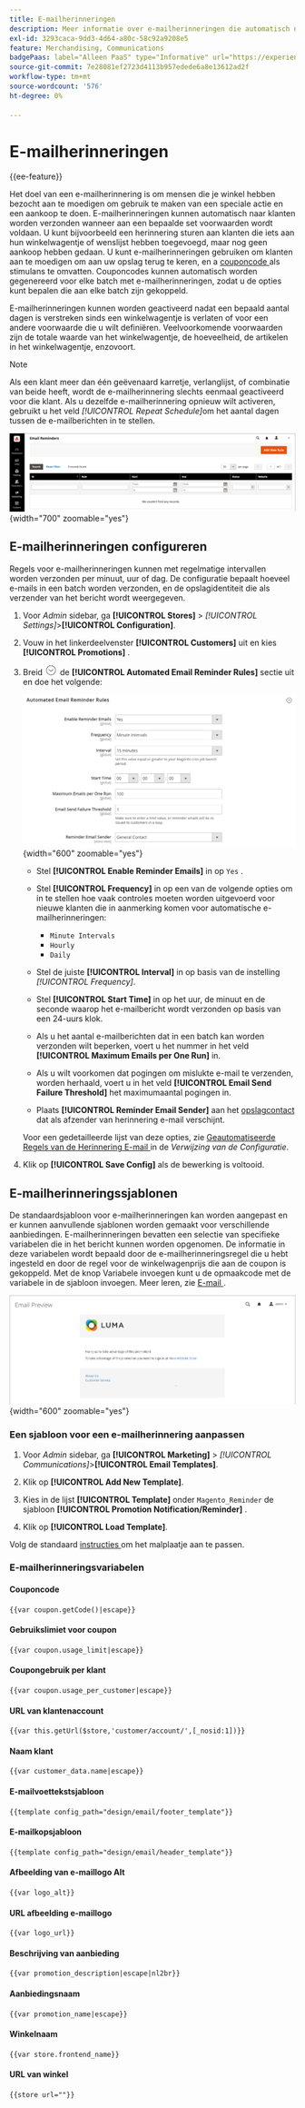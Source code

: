 ```yaml
---
title: E-mailherinneringen
description: Meer informatie over e-mailherinneringen die automatisch naar klanten kunnen worden verzonden wanneer aan een bepaalde set voorwaarden wordt voldaan.
exl-id: 3293caca-9dd3-4d64-a80c-58c92a9208e5
feature: Merchandising, Communications
badgePaas: label="Alleen PaaS" type="Informative" url="https://experienceleague.adobe.com/nl/docs/commerce/user-guides/product-solutions" tooltip="Is alleen van toepassing op Adobe Commerce op Cloud-projecten (door Adobe beheerde PaaS-infrastructuur) en op projecten in het veld."
source-git-commit: 7e28081ef2723d4113b957edede6a8e13612ad2f
workflow-type: tm+mt
source-wordcount: '576'
ht-degree: 0%

---
```


# E-mailherinneringen

{{ee-feature}}

Het doel van een e-mailherinnering is om mensen die je winkel hebben bezocht aan te moedigen om gebruik te maken van een speciale actie en een aankoop te doen. E-mailherinneringen kunnen automatisch naar klanten worden verzonden wanneer aan een bepaalde set voorwaarden wordt voldaan. U kunt bijvoorbeeld een herinnering sturen aan klanten die iets aan hun winkelwagentje of wenslijst hebben toegevoegd, maar nog geen aankoop hebben gedaan. U kunt e-mailherinneringen gebruiken om klanten aan te moedigen om aan uw opslag terug te keren, en a [ couponcode ](price-rules-cart-coupon.md) als stimulans te omvatten. Couponcodes kunnen automatisch worden gegenereerd voor elke batch met e-mailherinneringen, zodat u de opties kunt bepalen die aan elke batch zijn gekoppeld.

E-mailherinneringen kunnen worden geactiveerd nadat een bepaald aantal dagen is verstreken sinds een winkelwagentje is verlaten of voor een andere voorwaarde die u wilt definiëren. Veelvoorkomende voorwaarden zijn de totale waarde van het winkelwagentje, de hoeveelheid, de artikelen in het winkelwagentje, enzovoort.

>[!NOTE]
>
>Als een klant meer dan één geëvenaard karretje, verlanglijst, of combinatie van beide heeft, wordt de e-mailherinnering slechts eenmaal geactiveerd voor die klant. Als u dezelfde e-mailherinnering opnieuw wilt activeren, gebruikt u het veld _[!UICONTROL Repeat Schedule]_&#x200B;om het aantal dagen tussen de e-mailberichten in te stellen.

![ E-mailherinneringen ](./assets/email-reminders.png){width="700" zoomable="yes"}

## E-mailherinneringen configureren

Regels voor e-mailherinneringen kunnen met regelmatige intervallen worden verzonden per minuut, uur of dag. De configuratie bepaalt hoeveel e-mails in een batch worden verzonden, en de opslagidentiteit die als verzender van het bericht wordt weergegeven.

1. Voor _Admin_ sidebar, ga **[!UICONTROL Stores]** > _[!UICONTROL Settings]_>**[!UICONTROL Configuration]**.

1. Vouw in het linkerdeelvenster **[!UICONTROL Customers]** uit en kies **[!UICONTROL Promotions]** .

1. Breid ![ selecteur van de Uitbreiding ](../assets/icon-display-expand.png) de **[!UICONTROL Automated Email Reminder Rules]** sectie uit en doe het volgende:

   ![ configuratie van Klanten - geautomatiseerde e-mailherinneringsregels ](../configuration-reference/customers/assets/promotions-automated-email-reminder-rules.png){width="600" zoomable="yes"}

   - Stel **[!UICONTROL Enable Reminder Emails]** in op `Yes` .

   - Stel **[!UICONTROL Frequency]** in op een van de volgende opties om in te stellen hoe vaak controles moeten worden uitgevoerd voor nieuwe klanten die in aanmerking komen voor automatische e-mailherinneringen:

      - `Minute Intervals`
      - `Hourly`
      - `Daily`

   - Stel de juiste **[!UICONTROL Interval]** in op basis van de instelling _[!UICONTROL Frequency]_.

   - Stel **[!UICONTROL Start Time]** in op het uur, de minuut en de seconde waarop het e-mailbericht wordt verzonden op basis van een 24-uurs klok.

   - Als u het aantal e-mailberichten dat in een batch kan worden verzonden wilt beperken, voert u het nummer in het veld **[!UICONTROL Maximum Emails per One Run]** in.

   - Als u wilt voorkomen dat pogingen om mislukte e-mail te verzenden, worden herhaald, voert u in het veld **[!UICONTROL Email Send Failure Threshold]** het maximumaantal pogingen in.

   - Plaats **[!UICONTROL Reminder Email Sender]** aan het [ opslagcontact ](../getting-started/store-details.md#store-email-addresses) dat als afzender van herinnering e-mail verschijnt.

   Voor een gedetailleerde lijst van deze opties, zie [ Geautomatiseerde Regels van de Herinnering E-mail ](../configuration-reference/customers/promotions.md#automated-email-reminder-rules) in de _Verwijzing van de Configuratie_.

1. Klik op **[!UICONTROL Save Config]** als de bewerking is voltooid.

## E-mailherinneringssjablonen

De standaardsjabloon voor e-mailherinneringen kan worden aangepast en er kunnen aanvullende sjablonen worden gemaakt voor verschillende aanbiedingen. E-mailherinneringen bevatten een selectie van specifieke variabelen die in het bericht kunnen worden opgenomen. De informatie in deze variabelen wordt bepaald door de e-mailherinneringsregel die u hebt ingesteld en door de regel voor de winkelwagenprijs die aan de coupon is gekoppeld. Met de knop Variabele invoegen kunt u de opmaakcode met de variabele in de sjabloon invoegen. Meer leren, zie [ E-mail ](../systems/email-templates.md).

![ E-mail herinneringsvoorproef ](./assets/email-reminder-preview-promotion-template.png){width="600" zoomable="yes"}

### Een sjabloon voor een e-mailherinnering aanpassen

1. Voor _Admin_ sidebar, ga **[!UICONTROL Marketing]** > _[!UICONTROL Communications]_>**[!UICONTROL Email Templates]**.

1. Klik op **[!UICONTROL Add New Template]**.

1. Kies in de lijst **[!UICONTROL Template]** onder `Magento_Reminder` de sjabloon **[!UICONTROL Promotion Notification/Reminder]** .

1. Klik op **[!UICONTROL Load Template]**.

Volg de standaard [ instructies ](../systems/email-template-custom.md) om het malplaatje aan te passen.

### E-mailherinneringsvariabelen

#### Couponcode

```
{{var coupon.getCode()|escape}}
```

#### Gebruikslimiet voor coupon

```
{{var coupon.usage_limit|escape}}
```

#### Coupongebruik per klant

```
{{var coupon.usage_per_customer|escape}}
```

#### URL van klantenaccount

```
{{var this.getUrl($store,'customer/account/',[_nosid:1])}}
```

#### Naam klant

```
{{var customer_data.name|escape}}
```

#### E-mailvoettekstsjabloon

```
{{template config_path="design/email/footer_template"}}
```

#### E-mailkopsjabloon

```
{{template config_path="design/email/header_template"}}
```

#### Afbeelding van e-maillogo Alt

```
{{var logo_alt}}
```

#### URL afbeelding e-maillogo

```
{{var logo_url}}
```

#### Beschrijving van aanbieding

```
{{var promotion_description|escape|nl2br}}
```

#### Aanbiedingsnaam

```
{{var promotion_name|escape}}
```

#### Winkelnaam

```
{{var store.frontend_name}}
```

#### URL van winkel

```
{{store url=""}}
```
